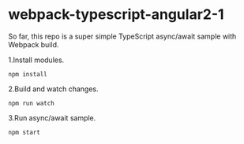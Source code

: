 # webpack-typescript-angular2-1

So far, this repo is a super simple TypeScript async/await sample with Webpack build.

1.Install modules.
```
npm install
```

2.Build and watch changes.
```
npm run watch
```

3.Run async/await sample.
```
npm start
```
